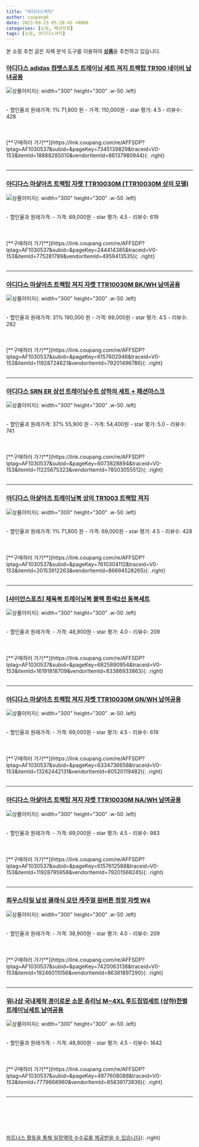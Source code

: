 ```yaml
---
title: "아디다스져지"
author: coupang6
date: 2023-09-23 05:20:45 +0800
categories: [쇼핑, 패션의류]
tags: [쇼핑, 아디다스져지]
---
```


본 쇼핑 추천 글은 자체 분석 도구를 이용하여 [**상품**](https://link.coupang.com/a/bao1ui)을 추천하고 있습니다.

### [아디다스 adidas 컴뱃스포츠 트레이닝 세트 져지 트랙탑 TR100 네이비 남녀공용](https://link.coupang.com/re/AFFSDP?lptag=AF1030537&subid=&pageKey=7345139829&traceid=V0-153&itemId=18888285010&vendorItemId=86137980944)

![상품이미지](https://thumbnail6.coupangcdn.com/thumbnails/remote/230x230ex/image/vendor_inventory/2779/af59de8b6a7e3e729955a469be8f57c86ce41c88c9cf2dd53c4713eda046.jpg){: width="300" height="300" .w-50 .left}


<br>
- 할인율과 원래가격: 1%  71,800   원
- 가격: 110,000원
- star 평가: 4.5
- 리뷰수: 428
<br>
<br>
<br>
<br>
[**구매하러 가기**](https://link.coupang.com/re/AFFSDP?lptag=AF1030537&subid=&pageKey=7345139829&traceid=V0-153&itemId=18888285010&vendorItemId=86137980944){: .right}
<br>
<br>

---

### [아디다스 마샬아츠 트랙탑 자켓 TTR10030M (TTR10030M 상의 모델)](https://link.coupang.com/re/AFFSDP?lptag=AF1030537&subid=&pageKey=244414385&traceid=V0-153&itemId=775281789&vendorItemId=4959413535)

![상품이미지](https://thumbnail9.coupangcdn.com/thumbnails/remote/230x230ex/image/vendor_inventory/6a51/820261a67b65684099b014a501f244b96b8c79e5a3526928bc95b9eeebc0.jpg){: width="300" height="300" .w-50 .left}


<br>
- 할인율과 원래가격: 
- 가격: 69,000원
- star 평가: 4.5
- 리뷰수: 619
<br>
<br>
<br>
<br>
[**구매하러 가기**](https://link.coupang.com/re/AFFSDP?lptag=AF1030537&subid=&pageKey=244414385&traceid=V0-153&itemId=775281789&vendorItemId=4959413535){: .right}
<br>
<br>

---

### [아디다스 마샬아츠 트랙탑 져지 자켓 TTR10030M BK/WH 남여공용](https://link.coupang.com/re/AFFSDP?lptag=AF1030537&subid=&pageKey=6157602946&traceid=V0-153&itemId=11928724621&vendorItemId=79201496786)

![상품이미지](https://thumbnail7.coupangcdn.com/thumbnails/remote/230x230ex/image/vendor_inventory/aa4f/599b508cb18feb6d7db3d99d2c01dd985fbbc527c600f0d129a506d83305.jpg){: width="300" height="300" .w-50 .left}


<br>
- 할인율과 원래가격: 31%  190,000   원
- 가격: 69,000원
- star 평가: 4.5
- 리뷰수: 282
<br>
<br>
<br>
<br>
[**구매하러 가기**](https://link.coupang.com/re/AFFSDP?lptag=AF1030537&subid=&pageKey=6157602946&traceid=V0-153&itemId=11928724621&vendorItemId=79201496786){: .right}
<br>
<br>

---

### [아디다스 SRN ER 삼선 트레이닝수트 상하의 세트 + 패션마스크](https://link.coupang.com/re/AFFSDP?lptag=AF1030537&subid=&pageKey=6073828894&traceid=V0-153&itemId=11225675323&vendorItemId=78503055512)

![상품이미지](https://thumbnail10.coupangcdn.com/thumbnails/remote/230x230ex/image/vendor_inventory/8ea7/83c73a20214d96d607d0131c887fa2dd0e37c14c7bb42b346eba3a6ac8db.jpg){: width="300" height="300" .w-50 .left}


<br>
- 할인율과 원래가격: 37%  55,900   원
- 가격: 54,400원
- star 평가: 5.0
- 리뷰수: 741
<br>
<br>
<br>
<br>
[**구매하러 가기**](https://link.coupang.com/re/AFFSDP?lptag=AF1030537&subid=&pageKey=6073828894&traceid=V0-153&itemId=11225675323&vendorItemId=78503055512){: .right}
<br>
<br>

---

### [아디다스 마샬아츠 트레이닝복 상의 TR1003 트랙탑 져지](https://link.coupang.com/re/AFFSDP?lptag=AF1030537&subid=&pageKey=7610304112&traceid=V0-153&itemId=20153912263&vendorItemId=86694528265)

![상품이미지](https://thumbnail8.coupangcdn.com/thumbnails/remote/230x230ex/image/vendor_inventory/bae9/1a144ac83b39be1fb2723f716ae608542c06be35c5c6663e74b5d8b7f1dc.jpg){: width="300" height="300" .w-50 .left}


<br>
- 할인율과 원래가격: 1%  71,800   원
- 가격: 69,000원
- star 평가: 4.5
- 리뷰수: 428
<br>
<br>
<br>
<br>
[**구매하러 가기**](https://link.coupang.com/re/AFFSDP?lptag=AF1030537&subid=&pageKey=7610304112&traceid=V0-153&itemId=20153912263&vendorItemId=86694528265){: .right}
<br>
<br>

---

### [[샤이안스포츠] 체육복 트레이닝복 블랙 흰색2선 동복세트](https://link.coupang.com/re/AFFSDP?lptag=AF1030537&subid=&pageKey=6825890954&traceid=V0-153&itemId=16191818709&vendorItemId=83386933863)

![상품이미지](https://thumbnail8.coupangcdn.com/thumbnails/remote/230x230ex/image/vendor_inventory/3bf1/aaf87036c3016371bfa8c2532230c4ff0a7a4317ebb0c9ef0ee75076b5c0.png){: width="300" height="300" .w-50 .left}


<br>
- 할인율과 원래가격: 
- 가격: 48,900원
- star 평가: 4.0
- 리뷰수: 209
<br>
<br>
<br>
<br>
[**구매하러 가기**](https://link.coupang.com/re/AFFSDP?lptag=AF1030537&subid=&pageKey=6825890954&traceid=V0-153&itemId=16191818709&vendorItemId=83386933863){: .right}
<br>
<br>

---

### [아디다스 마샬아츠 트랙탑 져지 자켓 TTR10030M GN/WH 남여공용](https://link.coupang.com/re/AFFSDP?lptag=AF1030537&subid=&pageKey=6334736658&traceid=V0-153&itemId=13262442131&vendorItemId=80520119482)

![상품이미지](https://thumbnail7.coupangcdn.com/thumbnails/remote/230x230ex/image/vendor_inventory/9931/c46843d1c259065f6274ae3fa40bd308e3ff99057efce13cb1be83ef2254.jpg){: width="300" height="300" .w-50 .left}


<br>
- 할인율과 원래가격: 
- 가격: 69,000원
- star 평가: 4.5
- 리뷰수: 619
<br>
<br>
<br>
<br>
[**구매하러 가기**](https://link.coupang.com/re/AFFSDP?lptag=AF1030537&subid=&pageKey=6334736658&traceid=V0-153&itemId=13262442131&vendorItemId=80520119482){: .right}
<br>
<br>

---

### [아디다스 마샬아츠 트랙탑 져지 자켓 TTR10030M NA/WH 남여공용](https://link.coupang.com/re/AFFSDP?lptag=AF1030537&subid=&pageKey=6157612588&traceid=V0-153&itemId=11928795958&vendorItemId=79201568245)

![상품이미지](https://thumbnail10.coupangcdn.com/thumbnails/remote/230x230ex/image/vendor_inventory/563e/10a82623c64d3135ef49c28d8378d65f35dee8d29f5fb8c969ad58c3d6f0.jpg){: width="300" height="300" .w-50 .left}


<br>
- 할인율과 원래가격: 
- 가격: 69,000원
- star 평가: 4.5
- 리뷰수: 983
<br>
<br>
<br>
<br>
[**구매하러 가기**](https://link.coupang.com/re/AFFSDP?lptag=AF1030537&subid=&pageKey=6157612588&traceid=V0-153&itemId=11928795958&vendorItemId=79201568245){: .right}
<br>
<br>

---

### [희우스타일 남성 클래식 모던 캐주얼 원버튼 정장 자켓 W4](https://link.coupang.com/re/AFFSDP?lptag=AF1030537&subid=&pageKey=7420063138&traceid=V0-153&itemId=19246011056&vendorItemId=86361897290)

![상품이미지](https://thumbnail7.coupangcdn.com/thumbnails/remote/230x230ex/image/vendor_inventory/536c/aaf0c46f4853ff7fcbfbc833e4581360e8d236c51f7c477f3687603f8ba5.jpg){: width="300" height="300" .w-50 .left}


<br>
- 할인율과 원래가격: 
- 가격: 38,900원
- star 평가: 4.0
- 리뷰수: 209
<br>
<br>
<br>
<br>
[**구매하러 가기**](https://link.coupang.com/re/AFFSDP?lptag=AF1030537&subid=&pageKey=7420063138&traceid=V0-153&itemId=19246011056&vendorItemId=86361897290){: .right}
<br>
<br>

---

### [워나샵 국내제작 경이로운 소문 츄리닝 M~4XL 후드집업세트 (상하)한벌 트레이닝세트 남여공용](https://link.coupang.com/re/AFFSDP?lptag=AF1030537&subid=&pageKey=4977608088&traceid=V0-153&itemId=7779668960&vendorItemId=85839173936)

![상품이미지](https://thumbnail10.coupangcdn.com/thumbnails/remote/230x230ex/image/vendor_inventory/0b2e/89d6b8dbc720a50a1b20db46fb3796ff1008527f362aa9fad042d09b3cba.jpg){: width="300" height="300" .w-50 .left}


<br>
- 할인율과 원래가격: 
- 가격: 48,900원
- star 평가: 4.5
- 리뷰수: 1642
<br>
<br>
<br>
<br>
[**구매하러 가기**](https://link.coupang.com/re/AFFSDP?lptag=AF1030537&subid=&pageKey=4977608088&traceid=V0-153&itemId=7779668960&vendorItemId=85839173936){: .right}
<br>
<br>

---
<br><br><br><br><br> [파트너스 활동을 통해 일정액의 수수료를 제공받을 수 있습니다](https://link.coupang.com/a/bao1ui){: .right}